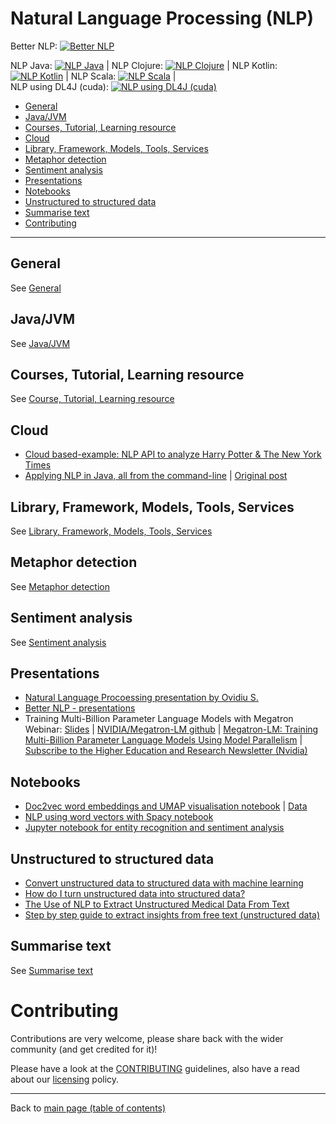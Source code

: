 # Natural Language Processing (NLP)

Better NLP: [![Better NLP](https://img.shields.io/docker/pulls/neomatrix369/better-nlp.svg)](https://hub.docker.com/r/neomatrix369/better-nlp) 

NLP Java: [![NLP Java](https://img.shields.io/docker/pulls/neomatrix369/nlp-java.svg)](https://hub.docker.com/r/neomatrix369/nlp-java) | NLP Clojure: [![NLP Clojure](https://img.shields.io/docker/pulls/neomatrix369/nlp-clojure.svg)](https://hub.docker.com/r/neomatrix369/nlp-clojure) | NLP Kotlin: [![NLP Kotlin](https://img.shields.io/docker/pulls/neomatrix369/nlp-kotlin.svg)](https://hub.docker.com/r/neomatrix369/nlp-kotlin) | NLP Scala: [![NLP Scala](https://img.shields.io/docker/pulls/neomatrix369/nlp-scala.svg)](https://hub.docker.com/r/neomatrix369/nlp-scala) | <br/>
NLP using DL4J (cuda): [![NLP using DL4J (cuda)](https://img.shields.io/docker/pulls/neomatrix369/dl4j-nlp-cuda.svg)](https://hub.docker.com/r/neomatrix369/dl4j-nlp-cuda)

- [General](#general)
- [Java/JVM](#javajvm)
- [Courses, Tutorial, Learning resource](#courses-tutorial-learning-resource)
- [Cloud](#cloud)
- [Library, Framework, Models, Tools, Services](#library-framework-models-tools-services)
- [Metaphor detection](#metaphor-detection)
- [Sentiment analysis](#sentiment-analysis)
- [Presentations](#presentations)
- [Notebooks](#notebooks)
- [Unstructured to structured data](#unstructured-to-structured-data)
- [Summarise text](#summarise-text)
- [Contributing](#contributing)

---

## General

See [General](./general.md)

## Java/JVM

See [Java/JVM](./java-jvm.md)

## Courses, Tutorial, Learning resource

See [Course, Tutorial, Learning resource](./course-tutorial-learning-resources.md)

## Cloud

- [Cloud based-example: NLP API to analyze Harry Potter & The New York Times](https://cloud.google.com/blog/products/gcp/using-the-cloud-natural-language-api-to-analyze-harry-potter-and-the-new-york-times)
- [Applying NLP in Java, all from the command-line](https://medium.com/@neomatrix369/applying-nlp-in-java-all-from-the-command-line-1225dd591e80?source=---------2------------------&gi=dcfbe1d06961) | [Original post](https://blog.valohai.com/nlp_with_dl4j_in_java_all_from_the_command-line?from=3oxenia9mtr6)

## Library, Framework, Models, Tools, Services

See [Library, Framework, Models, Tools, Services](./library-framework-models-tools-services.md)

## Metaphor detection

See [Metaphor detection](./metaphor-detection.md)

## Sentiment analysis

See [Sentiment analysis](./sentiment-analysis.md)

## Presentations

- [Natural Language Procoessing presentation by Ovidiu S.](../presentations/nlp/)
- [Better NLP - presentations](../examples/better-nlp/presentations)
- Training Multi-Billion Parameter Language Models with Megatron Webinar: [Slides](https://ssl.lvl3.on24.com/event/20/93/08/9/rt/1/documents/resourceList1571091756296/megatronwebinar17oct20191571091755100.pdf) | 
[NVIDIA/Megatron-LM github](https://github.com/nvidia/megatron-lm) | [Megatron-LM: Training Multi-Billion Parameter Language Models Using Model Parallelism](https://arxiv.org/abs/1909.08053) | [Subscribe to the Higher Education and Research Newsletter (Nvidia)](https://www.nvidia.com/en-us/industries/higher-education-research/#subscribe-me-solutions&ncid=em-webi-23619#cid=ix01_em-webi_en-us)

## Notebooks

- [Doc2vec word embeddings and UMAP visualisation notebook](https://colab.research.google.com/drive/1vQMwnKN8OdL6BYtJDTLKcmNGcN8GALkl#scrollTo=heXFC5w_46qS) | [Data](https://drive.google.com/file/d/18H7UHPRxLufONCKz5jFeF27Uy3mSflpz/view)
- [NLP using word vectors with Spacy notebook](https://github.com/central-ldn-data-sci/nlp-using-word-vectors/blob/master/NLP%20using%20Word%20Vectors%20with%20Spacy.ipynb)
- [Jupyter notebook for entity recognition and sentiment analysis](../notebooks/nlp/20190411-spacy-and-textblob-nlp-entity-recognition-and-sentiment-analysis.ipynb)

## Unstructured to structured data

- [Convert unstructured data to structured data with machine learning](https://searchenterpriseai.techtarget.com/feature/Convert-unstructured-data-to-structured-data-with-machine-learning)
- [How do I turn unstructured data into structured data?](https://www.quora.com/How-do-I-turn-unstructured-data-into-structured-data)
- [The Use of NLP to Extract Unstructured Medical Data From Text](https://insidebigdata.com/2018/09/03/use-nlp-extract-unstructured-medical-data-text/)
- [Step by step guide to extract insights from free text (unstructured data)](https://www.analyticsvidhya.com/blog/2014/08/step-step-guide-extract-inforation-free-text-unstructured-data/)
 
## Summarise text

See [Summarise text](./summarise-text.md)

# Contributing

Contributions are very welcome, please share back with the wider community (and get credited for it)!

Please have a look at the [CONTRIBUTING](../CONTRIBUTING.md) guidelines, also have a read about our [licensing](../LICENSE.md) policy.

---

Back to [main page (table of contents)](../README.md)